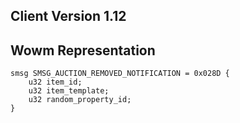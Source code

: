 ## Client Version 1.12

## Wowm Representation
```rust,ignore
smsg SMSG_AUCTION_REMOVED_NOTIFICATION = 0x028D {
    u32 item_id;    
    u32 item_template;    
    u32 random_property_id;    
}

```
